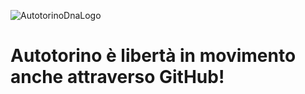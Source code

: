 ![AutotorinoDnaLogo](https://res-2.cloudinary.com/autotorino/image/upload/c_lpad,dpr_1.0,f_auto,q_auto/v1/media/wysiwyg/test-nicolas/dna-autotorino_1.png)

# Autotorino è libertà in movimento anche attraverso GitHub!
